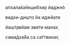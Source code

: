 апхала̄ка̄н̇кшибхир йаджн̃о

видхи-дишт̣о йа иджйате

йашт̣авйам эвети манах̣

сама̄дха̄йа са са̄ттвиках̣